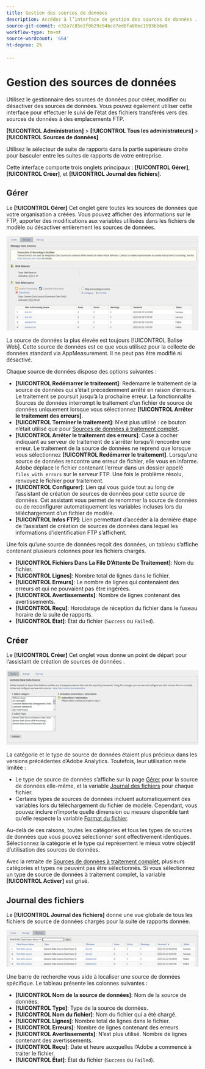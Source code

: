 ```yaml
---
title: Gestion des sources de données
description: Accédez à l’interface de gestion des sources de données .
source-git-commit: e32a7c85e2f0629c04bcd7ed0fa80ec1593bb6e8
workflow-type: tm+mt
source-wordcount: '664'
ht-degree: 2%

---
```


# Gestion des sources de données

Utilisez le gestionnaire des sources de données pour créer, modifier ou désactiver des sources de données. Vous pouvez également utiliser cette interface pour effectuer le suivi de l’état des fichiers transférés vers des sources de données à des emplacements FTP.

**[!UICONTROL Administration]** > **[!UICONTROL Tous les administrateurs]** > **[!UICONTROL Sources de données]**

Utilisez le sélecteur de suite de rapports dans la partie supérieure droite pour basculer entre les suites de rapports de votre entreprise.

Cette interface comporte trois onglets principaux : **[!UICONTROL Gérer]**, **[!UICONTROL Créer]**, et **[!UICONTROL Journal des fichiers]**.

## Gérer

Le **[!UICONTROL Gérer]** Cet onglet gère toutes les sources de données que votre organisation a créées. Vous pouvez afficher des informations sur le FTP, apporter des modifications aux variables utilisées dans les fichiers de modèle ou désactiver entièrement les sources de données.

![Gérer](assets/manage.png)

La source de données la plus élevée est toujours [!UICONTROL Balise Web]. Cette source de données est ce que vous utilisez pour la collecte de données standard via AppMeasurement. Il ne peut pas être modifié ni désactivé.

Chaque source de données dispose des options suivantes :

* **[!UICONTROL Redémarrer le traitement]**: Redémarre le traitement de la source de données qui s’était précédemment arrêté en raison d’erreurs. Le traitement se poursuit jusqu’à la prochaine erreur. La fonctionnalité Sources de données interrompt le traitement d’un fichier de source de données uniquement lorsque vous sélectionnez **[!UICONTROL Arrêter le traitement des erreurs]**.
* **[!UICONTROL Terminer le traitement]**: N’est plus utilisé : ce bouton n’était utilisé que pour [Sources de données à traitement complet](full-processing-eol.md).
* **[!UICONTROL Arrêter le traitement des erreurs]**: Case à cocher indiquant au serveur de traitement de s’arrêter lorsqu’il rencontre une erreur. Le traitement de la source de données ne reprend que lorsque vous sélectionnez **[!UICONTROL Redémarrer le traitement]**. Lorsqu’une source de données rencontre une erreur de fichier, elle vous en informe. Adobe déplace le fichier contenant l’erreur dans un dossier appelé `files_with_errors` sur le serveur FTP. Une fois le problème résolu, renvoyez le fichier pour traitement.
* **[!UICONTROL Configurer]**: Lien qui vous guide tout au long de l’assistant de création de sources de données pour cette source de données. Cet assistant vous permet de renommer la source de données ou de reconfigurer automatiquement les variables incluses lors du téléchargement d’un fichier de modèle.
* **[!UICONTROL Infos FTP]**: Lien permettant d’accéder à la dernière étape de l’assistant de création de sources de données dans lequel les informations d’identification FTP s’affichent.

Une fois qu’une source de données reçoit des données, un tableau s’affiche contenant plusieurs colonnes pour les fichiers chargés.

* **[!UICONTROL Fichiers Dans La File D’Attente De Traitement]**: Nom du fichier.
* **[!UICONTROL Lignes]**: Nombre total de lignes dans le fichier.
* **[!UICONTROL Erreurs]**: Le nombre de lignes qui contenaient des erreurs et qui ne pouvaient pas être ingérées.
* **[!UICONTROL Avertissements]**: Nombre de lignes contenant des avertissements.
* **[!UICONTROL Reçu]**: Horodatage de réception du fichier dans le fuseau horaire de la suite de rapports.
* **[!UICONTROL État]**: État du fichier (`Success` ou `Failed`).

## Créer

Le **[!UICONTROL Créer]** Cet onglet vous donne un point de départ pour l’assistant de création de sources de données .

![Créer](assets/create.png)

La catégorie et le type de source de données étaient plus précieux dans les versions précédentes d’Adobe Analytics. Toutefois, leur utilisation reste limitée :

* Le type de source de données s’affiche sur la page [Gérer](#manage) pour la source de données elle-même, et la variable [Journal des fichiers](#file-log) pour chaque fichier.
* Certains types de sources de données incluent automatiquement des variables lors du téléchargement du fichier de modèle. Cependant, vous pouvez inclure n’importe quelle dimension ou mesure disponible tant qu’elle respecte la variable [Format du fichier](file-format.md).

Au-delà de ces raisons, toutes les catégories et tous les types de sources de données que vous pouvez sélectionner sont effectivement identiques. Sélectionnez la catégorie et le type qui représentent le mieux votre objectif d’utilisation des sources de données.

Avec la retraite de [Sources de données à traitement complet](full-processing-eol.md), plusieurs catégories et types ne peuvent pas être sélectionnés. Si vous sélectionnez un type de source de données à traitement complet, la variable **[!UICONTROL Activer]** est grisé.

## Journal des fichiers

Le **[!UICONTROL Journal des fichiers]** donne une vue globale de tous les fichiers de source de données chargés pour la suite de rapports donnée.

![Journal des fichiers](assets/file-log.png)

Une barre de recherche vous aide à localiser une source de données spécifique. Le tableau présente les colonnes suivantes :

* **[!UICONTROL Nom de la source de données]**: Nom de la source de données.
* **[!UICONTROL Type]**: Type de la source de données.
* **[!UICONTROL Nom du fichier]**: Nom du fichier qui a été chargé.
* **[!UICONTROL Lignes]**: Nombre total de lignes dans le fichier.
* **[!UICONTROL Erreurs]**: Nombre de lignes contenant des erreurs.
* **[!UICONTROL Avertissements]**: N’est plus utilisé. Nombre de lignes contenant des avertissements.
* **[!UICONTROL Reçu]**: Date et heure auxquelles l’Adobe a commencé à traiter le fichier.
* **[!UICONTROL État]**: État du fichier (`Success` ou `Failed`).
